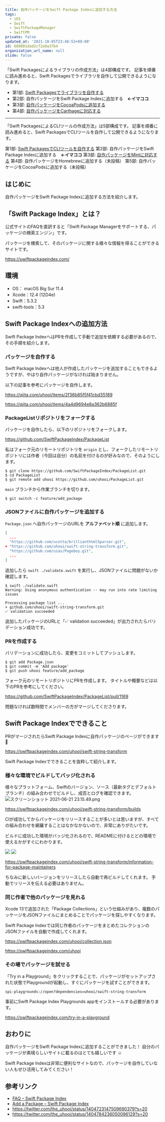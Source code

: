 ```yaml
---
title: 自作パッケージをSwift Package Indexに追加する方法
tags:
  - iOS
  - Swift
  - SwiftPackageManager
  - SwiftPM
private: false
updated_at: '2021-10-05T23:48:53+09:00'
id: 689801dad2cf2e0a37b4
organization_url_name: null
slide: false
---
```

「Swift Packagesによるライブラリの作成方法」は4部構成です。
記事を順番に読み進めると、Swift Packagesでライブラリを自作して公開できるようになります。

- 第1部: [Swift Packagesでライブラリを自作する](https://qiita.com/uhooi/items/2f36b85f5f41cbd35189)
- 第2部: 自作パッケージをSwift Package Indexに追加する　__←イマココ__
- 第3部: [自作パッケージをCocoaPodsに追加する](https://qiita.com/uhooi/items/5ce382cb0c1c6bc018d9)
- 第4部: [自作パッケージをCarthageに対応する](https://qiita.com/uhooi/items/ada0a02737ecb2d1c8d7)

---

「Swift PackagesによるCLIツールの作成方法」は5部構成です。
記事を順番に読み進めると、Swift PackagesでCLIツールを自作して公開できるようになります。

第1部: [Swift PackagesでCLIツールを自作する](https://qiita.com/uhooi/items/4a4d9694e8a362b6885f)
第2部: 自作パッケージをSwift Package Indexに追加する　__←イマココ__
第3部: [自作パッケージをMintに対応する](https://qiita.com/uhooi/items/fab2fa2f3dc540ad2315)
第4部: 自作パッケージをHomebrewに追加する（未投稿）
第5部: 自作パッケージをCocoaPodsに追加する（未投稿）

## はじめに

自作パッケージをSwift Package Indexに追加する方法を紹介します。

## 「Swift Package Index」とは？

公式サイトのFAQを直訳すると「Swift Package Managerをサポートする、パッケージの検索エンジン」です。

パッケージを検索して、そのパッケージに関する様々な情報を得ることができるサイトです。

https://swiftpackageindex.com/

## 環境

- OS： macOS Big Sur 11.4
- Xcode：12.4 (12D4e)
- Swift：5.3.2
- swift-tools：5.3

## Swift Package Indexへの追加方法

Swift Package IndexへはPRを作成して手動で追加を依頼する必要があるので、その手順を紹介します。

### パッケージを自作する

Swift Package Indexへは他人が作成したパッケージを追加することもできるようですが、やはり自作パッケージがなければ始まりません。

以下の記事を参考にパッケージを自作します。

https://qiita.com/uhooi/items/2f36b85f5f41cbd35189

https://qiita.com/uhooi/items/4a4d9694e8a362b6885f

### PackageListリポジトリをフォークする

パッケージを自作したら、以下のリポジトリをフォークします。

https://github.com/SwiftPackageIndex/PackageList

私はフォーク元のリモートリポジトリを `origin` とし、フォークしたリモートリポジトリには作者（今回は自分）の名前を付けるのが好みなので、そのようにします。

```shell-session
$ git clone https://github.com/SwiftPackageIndex/PackageList.git
$ cd PackageList
$ git remote add uhooi https://github.com/uhooi/PackageList.git
```

`main` ブランチから作業ブランチを切ります。

```shell-session
$ git switch -c feature/add_package
```

### JSONファイルに自作パッケージを追加する

`Package.json` へ自作パッケージのURLを __アルファベット順__ に追加します。

```diff_json:Package.json
[
  ...
  "https://github.com/ucotta/brillianthtml5parser.git",
+ "https://github.com/uhooi/swift-string-transform.git",
  "https://github.com/uias/Pageboy.git",
  ...
]
```

追加したら `swift ./validate.swift` を実行し、JSONファイルに問題がないか確認します。

```shell-session
$ swift ./validate.swift
Warning: Using anonymous authentication -- may run into rate limiting issues

Processing package list ...
+ github.com/uhooi/swift-string-transform.git
✅ validation succeeded
```

追加したパッケージのURLと「✅ validation succeeded」が出力されたらバリデーション成功です。

### PRを作成する

バリデーションに成功したら、変更をコミットしてプッシュします。

```shell-session
$ git add Package.json
$ git commit -m 'Add package'
$ git push uhooi feature/add_package
```

フォーク元のリモートリポジトリにPRを作成します。
タイトルや概要などは以下のPRを参考にしてください。

https://github.com/SwiftPackageIndex/PackageList/pull/1169

問題なければ数時間でメンバーの方がマージしてくださります。

## Swift Package Indexでできること

PRがマージされたらSwift Package Indexに自作パッケージのページができます :tada:

https://swiftpackageindex.com/uhooi/swift-string-transform

Swift Package Indexでできることを抜粋して紹介します。

### 様々な環境でビルドしてバッジ化される

様々なプラットフォーム、Swiftのバージョン、ソース（最新タグとデフォルトブランチ）の組み合わせでビルドし、成否とログを確認できます。
![スクリーンショット 2021-06-21 23.15.49.png](https://qiita-image-store.s3.ap-northeast-1.amazonaws.com/0/138245/71df1134-00c7-4309-b41e-b52f0171d145.png)

https://swiftpackageindex.com/uhooi/swift-string-transform/builds

CIが成功してからパッケージをリリースすることが多いとは思いますが、すべての組み合わせを網羅することはなかなかないので、非常にありがたいです。

ビルドに成功した環境がバッジ化されるので、READMEに付けるとどの環境で使えるかがすぐにわかります。

[![](https://img.shields.io/endpoint?url=https%3A%2F%2Fswiftpackageindex.com%2Fapi%2Fpackages%2Fuhooi%2Fswift-string-transform%2Fbadge%3Ftype%3Dswift-versions)](https://swiftpackageindex.com/uhooi/swift-string-transform)
[![](https://img.shields.io/endpoint?url=https%3A%2F%2Fswiftpackageindex.com%2Fapi%2Fpackages%2Fuhooi%2Fswift-string-transform%2Fbadge%3Ftype%3Dplatforms)](https://swiftpackageindex.com/uhooi/swift-string-transform)

https://swiftpackageindex.com/uhooi/swift-string-transform/information-for-package-maintainers

ちなみに新しいバージョンをリリースしたら自動で再ビルドしてくれます。
手動でリリースを伝える必要はありません。

### 同じ作者で他のパッケージを見れる

Xcode 13で追加された「Package Collections」という仕組みがあり、複数のパッケージをJSONファイルにまとめることでパッケージを探しやすくなります。

Swift Package Indexでは同じ作者のパッケージをまとめたコレクションのJSONファイルを自動で作成してくれます。

https://swiftpackageindex.com/uhooi/collection.json

https://swiftpackageindex.com/uhooi

### その場でパッケージを試せる

「Try in a Playground」をクリックすることで、パッケージがセットアップされた状態でPlaygroundが起動し、すぐにパッケージを試すことができます。

```
spi-playgrounds://open?dependencies=uhooi/swift-string-transform
```

事前にSwift Package Index Playgrounds appをインストールする必要があります。

https://swiftpackageindex.com/try-in-a-playground

## おわりに

自作パッケージをSwift Package Indexに追加することができました！
自分のパッケージが素晴らしいサイトに載るのはとても嬉しいです :relaxed:

Swift Package Indexは非常に便利なサイトなので、パッケージを自作していない人もぜひ活用してみてください！

## 参考リンク

- [FAQ – Swift Package Index](https://swiftpackageindex.com/faq#what-is-the-spi)
- [Add a Package – Swift Package Index](https://swiftpackageindex.com/add-a-package)
- https://twitter.com/the_uhooi/status/1404723147509690379?s=20
- https://twitter.com/the_uhooi/status/1404784236050096129?s=20
